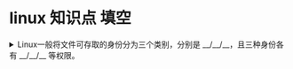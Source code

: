 <!-- markdownlint-disable MD033 -->
# linux 知识点 填空

<details>
  <summary>Linux一般将文件可存取的身份分为三个类别，分别是 __/__/__，且三种身份各有 __/__/__ 等权限。</summary>
  <div>owner</div>
  <div>group</div>
  <div>others</div>
  <div>read</div>
  <div>write</div>
  <div>execute</div>
</details>
